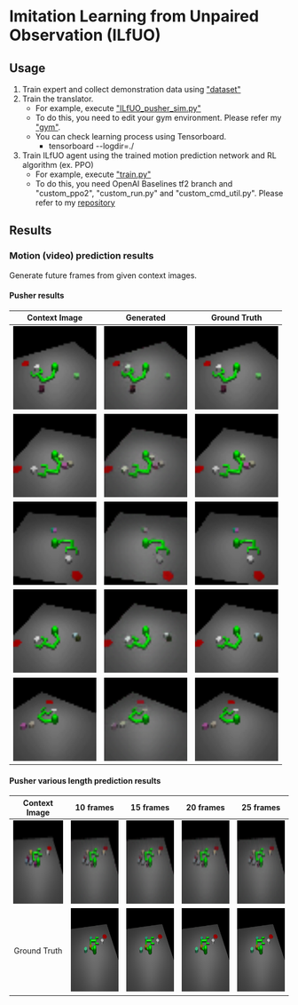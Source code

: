 # Imitation Learning from Unpaired Observation (ILfUO)

## Usage
1. Train expert and collect demonstration data using ["dataset"](../dataset/README.md)
2. Train the translator.
    - For example, execute ["ILfUO_pusher_sim.py"](./pusher/motion_prediction/ILfUO_pusher_sim.py)
    - To do this, you need to edit your gym environment. Please refer my ["gym"](../gym).
    - You can check learning process using Tensorboard.
        - tensorboard --logdir=./
3. Train ILfUO agent using the trained motion prediction network and RL algorithm (ex. PPO)
    - For example, execute ["train.py"](./pusher/ILfUO_rl_train/train.py)
    - To do this, you need OpenAI Baselines tf2 branch and "custom_ppo2", "custom_run.py" and "custom_cmd_util.py".
    Please refer to my [repository](https://github.com/gemst1/baselines)
    
## Results
### Motion (video) prediction results
Generate future frames from given context images.<br>

#### Pusher results
|Context Image|Generated|Ground Truth|
|:-----:|:-----:|:-----:|
|<img src="./pusher/motion_prediction/results_w_reg/gif/300_src_0.png" width="150px" height="150px">|<img src="./pusher/motion_prediction/results_w_reg/gif/300_recon_0.gif" width="150px" height="150px">|<img src="./pusher/motion_prediction/results_w_reg/gif/300_src_0.gif" width="150px" height="150px">|
|<img src="./pusher/motion_prediction/results_w_reg/gif/300_src_1.png" width="150px" height="150px">|<img src="./pusher/motion_prediction/results_w_reg/gif/300_recon_1.gif" width="150px" height="150px">|<img src="./pusher/motion_prediction/results_w_reg/gif/300_src_1.gif" width="150px" height="150px">|
|<img src="./pusher/motion_prediction/results_w_reg/gif/300_src_2.png" width="150px" height="150px">|<img src="./pusher/motion_prediction/results_w_reg/gif/300_recon_2.gif" width="150px" height="150px">|<img src="./pusher/motion_prediction/results_w_reg/gif/300_src_2.gif" width="150px" height="150px">|
|<img src="./pusher/motion_prediction/results_w_reg/gif/300_src_3.png" width="150px" height="150px">|<img src="./pusher/motion_prediction/results_w_reg/gif/300_recon_3.gif" width="150px" height="150px">|<img src="./pusher/motion_prediction/results_w_reg/gif/300_src_3.gif" width="150px" height="150px">|
|<img src="./pusher/motion_prediction/results_w_reg/gif/300_src_4.png" width="150px" height="150px">|<img src="./pusher/motion_prediction/results_w_reg/gif/300_recon_4.gif" width="150px" height="150px">|<img src="./pusher/motion_prediction/results_w_reg/gif/300_src_4.gif" width="150px" height="150px">|

#### Pusher various length prediction results
|Context Image|10 frames|15 frames|20 frames|25 frames|
|:-----:|:-----:|:-----:|:-----:|:-----:|
|<img src="./pusher/motion_prediction/evaluation_results/env_1_vl_0_src.png" width="150px" height="150px">|<img src="./pusher/motion_prediction/evaluation_results/env_1_vl_0_gen.gif" width="150px" height="150px">|<img src="./pusher/motion_prediction/evaluation_results/env_1_vl_1_gen.gif" width="150px" height="150px">|<img src="./pusher/motion_prediction/evaluation_results/env_1_vl_2_gen.gif" width="150px" height="150px">|<img src="./pusher/motion_prediction/evaluation_results/env_1_vl_3_gen.gif" width="150px" height="150px">|
|Ground Truth|<img src="./pusher/motion_prediction/evaluation_results/env_1_vl_0_gt.gif" width="150px" height="150px">|<img src="./pusher/motion_prediction/evaluation_results/env_1_vl_1_gt.gif" width="150px" height="150px">|<img src="./pusher/motion_prediction/evaluation_results/env_1_vl_2_gt.gif" width="150px" height="150px">|<img src="./pusher/motion_prediction/evaluation_results/env_1_vl_3_gt.gif" width="150px" height="150px">|
